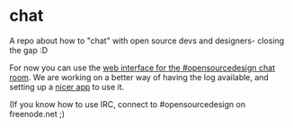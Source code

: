 # chat
A repo about how to "chat" with open source devs and designers- closing the gap :D

For now you can use the [web interface for the #opensourcedesign chat room](https://webchat.freenode.net/?channels=opensourcedesign). We are working on a better way of having the log available, and setting up a [nicer app](http://shout-irc.com/) to use it.

(If you know how to use IRC, connect to #opensourcedesign on freenode.net ;)
